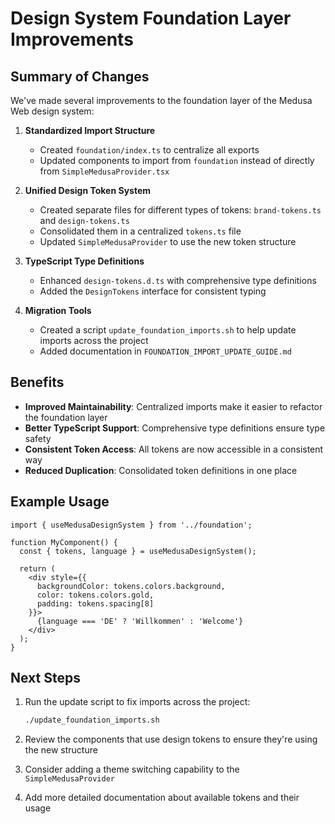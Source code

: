 # Design System Foundation Layer Improvements

## Summary of Changes

We've made several improvements to the foundation layer of the Medusa Web design system:

1. **Standardized Import Structure**
   - Created `foundation/index.ts` to centralize all exports
   - Updated components to import from `foundation` instead of directly from `SimpleMedusaProvider.tsx`

2. **Unified Design Token System**
   - Created separate files for different types of tokens: `brand-tokens.ts` and `design-tokens.ts`
   - Consolidated them in a centralized `tokens.ts` file
   - Updated `SimpleMedusaProvider` to use the new token structure

3. **TypeScript Type Definitions**
   - Enhanced `design-tokens.d.ts` with comprehensive type definitions
   - Added the `DesignTokens` interface for consistent typing

4. **Migration Tools**
   - Created a script `update_foundation_imports.sh` to help update imports across the project
   - Added documentation in `FOUNDATION_IMPORT_UPDATE_GUIDE.md`

## Benefits

- **Improved Maintainability**: Centralized imports make it easier to refactor the foundation layer
- **Better TypeScript Support**: Comprehensive type definitions ensure type safety
- **Consistent Token Access**: All tokens are now accessible in a consistent way
- **Reduced Duplication**: Consolidated token definitions in one place

## Example Usage

```tsx
import { useMedusaDesignSystem } from '../foundation';

function MyComponent() {
  const { tokens, language } = useMedusaDesignSystem();
  
  return (
    <div style={{ 
      backgroundColor: tokens.colors.background,
      color: tokens.colors.gold,
      padding: tokens.spacing[8]
    }}>
      {language === 'DE' ? 'Willkommen' : 'Welcome'}
    </div>
  );
}
```

## Next Steps

1. Run the update script to fix imports across the project:
   ```bash
   ./update_foundation_imports.sh
   ```

2. Review the components that use design tokens to ensure they're using the new structure

3. Consider adding a theme switching capability to the `SimpleMedusaProvider`

4. Add more detailed documentation about available tokens and their usage
